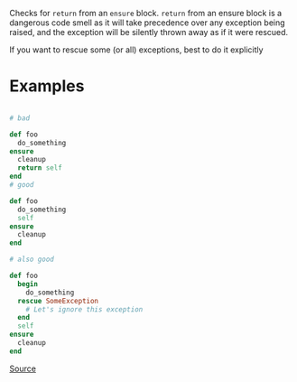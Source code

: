 
Checks for `return` from an `ensure` block.
`return` from an ensure block is a dangerous code smell as it
will take precedence over any exception being raised,
and the exception will be silently thrown away as if it were rescued.

If you want to rescue some (or all) exceptions, best to do it explicitly

# Examples

```ruby

# bad

def foo
  do_something
ensure
  cleanup
  return self
end
# good

def foo
  do_something
  self
ensure
  cleanup
end

# also good

def foo
  begin
    do_something
  rescue SomeException
    # Let's ignore this exception
  end
  self
ensure
  cleanup
end
```

[Source](http://www.rubydoc.info/gems/rubocop/RuboCop/Cop/Lint/EnsureReturn)
